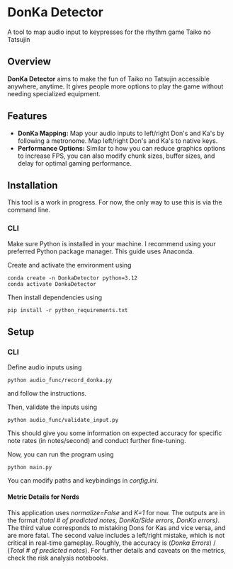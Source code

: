 # DonKa Detector

A tool to map audio input to keypresses for the rhythm game Taiko no Tatsujin

## Overview

**DonKa Detector** aims to make the fun of Taiko no Tatsujin accessible anywhere, anytime. It gives people more options to play the game without needing specialized equipment.

## Features

 - **DonKa Mapping:** Map your audio inputs to left/right Don's and Ka's by following a metronome. Map left/right Don's and Ka's to native keys.
 - **Performance Options:** Similar to how you can reduce graphics options to increase FPS, you can also modify chunk sizes, buffer sizes, and delay for optimal gaming performance.

## Installation

This tool is a work in progress. For now, the only way to use this is via the command line.

### CLI

Make sure Python is installed in your machine. I recommend using your preferred Python package manager. This guide uses Anaconda.

Create and activate the environment using

    conda create -n DonkaDetector python=3.12
    conda activate DonkaDetector

Then install dependencies using

    pip install -r python_requirements.txt

## Setup

### CLI

Define audio inputs using
    
    python audio_func/record_donka.py

and follow the instructions.

Then, validate the inputs using

    python audio_func/validate_input.py

This should give you some information on expected accuracy for specific note rates (in notes/second) and conduct further fine-tuning.

Now, you can run the program using

    python main.py

You can modify paths and keybindings in *config.ini*.

#### Metric Details for Nerds

This application uses *normalize=False* and *K=1* for now. The outputs are in the format *(total # of predicted notes, DonKa/Side errors, DonKa errors)*. The third value corresponds to mistaking Dons for Kas and vice versa, and are more fatal. The second value includes a left/right mistake, which is not critical in real-time gameplay. Roughly, the accuracy is (*Donka Errors*) / (*Total # of predicted notes*). For further details and caveats on the metrics, check the risk analysis notebooks.